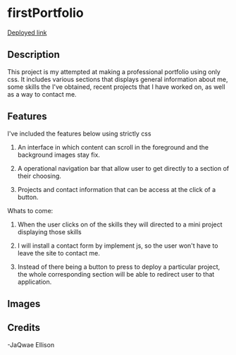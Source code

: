 # firstPortfolio

  

[Deployed link](https://jaqwae.github.io/firstPortfolio/)

  

## Description

  

This project is my attempted at making a professional portfolio using only css. It includes various sections that displays general information about me, some skills the I've obtained, recent projects that I have worked on, as well as a way to contact me.

  

## Features

I've included the features below using strictly css

1. An interface in which content can scroll in the foreground and the background images stay fix.

2. A operational navigation bar that allow user to get directly to a section of their choosing.

3. Projects and contact information that can be access at the click of a button.

  

Whats to come:

1. When the user clicks on of the skills they will directed to a mini project displaying those skills

2. I will install a contact form by implement js, so the user won't have to leave the site to contact me.

3. Instead of there being a button to press to deploy a particular project, the whole corresponding section will be able to redirect user to that application.

  

## Images

  

## Credits

-JaQwae Ellison

